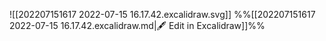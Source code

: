 ![[202207151617 2022-07-15 16.17.42.excalidraw.svg]]
%%[[202207151617 2022-07-15 16.17.42.excalidraw.md|🖋 Edit in Excalidraw]]%%

